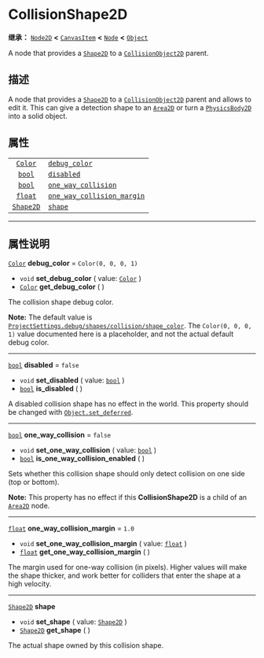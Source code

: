<!-- ⚠ 请勿编辑本文件 ⚠ -->
<!-- 本文档使用脚本从 WeDot 引擎源码仓库生成。 -->
<!-- 生成脚本：https://github.com/WeDot-Engine/WeDot/tree/4.3/doc/tools/make_md.py； -->
<!-- 原文件：https://github.com/WeDot-Engine/WeDot/tree/4.3/doc/classes/CollisionShape2D.xml。 -->

<div id="_class_collisionshape2d"></div>

# CollisionShape2D

**继承：** [`Node2D`](class_node2d.md) **<** [`CanvasItem`](class_canvasitem.md) **<** [`Node`](class_node.md) **<** [`Object`](class_object.md)

A node that provides a [`Shape2D`](class_shape2d.md) to a [`CollisionObject2D`](class_collisionobject2d.md) parent.

## 描述

A node that provides a [`Shape2D`](class_shape2d.md) to a [`CollisionObject2D`](class_collisionobject2d.md) parent and allows to edit it. This can give a detection shape to an [`Area2D`](class_area2d.md) or turn a [`PhysicsBody2D`](class_physicsbody2d.md) into a solid object.

## 属性

|||
|:-:|:--|
| [`Color`](class_color.md)     | [`debug_color`](class_collisionshape2d.md#class_collisionshape2d_property_debug_color)                           | ``Color(0, 0, 0, 1)`` |
| [`bool`](class_bool.md)       | [`disabled`](class_collisionshape2d.md#class_collisionshape2d_property_disabled)                                 | ``false``             |
| [`bool`](class_bool.md)       | [`one_way_collision`](class_collisionshape2d.md#class_collisionshape2d_property_one_way_collision)               | ``false``             |
| [`float`](class_float.md)     | [`one_way_collision_margin`](class_collisionshape2d.md#class_collisionshape2d_property_one_way_collision_margin) | ``1.0``               |
| [`Shape2D`](class_shape2d.md) | [`shape`](class_collisionshape2d.md#class_collisionshape2d_property_shape)                                       |                       |

<!-- rst-class:: classref-section-separator -->

---

## 属性说明

<div id="_class_collisionshape2d_property_debug_color"></div>

[`Color`](class_color.md) **debug_color** = ``Color(0, 0, 0, 1)`` <div id="class_collisionshape2d_property_debug_color"></div>

- `void` **set_debug_color** ( value: [`Color`](class_color.md) )
- [`Color`](class_color.md) **get_debug_color** ( )

The collision shape debug color.

 **Note:** The default value is [`ProjectSettings.debug/shapes/collision/shape_color`](class_projectsettings.md#class_projectsettings_property_debug/shapes/collision/shape_color). The `Color(0, 0, 0, 1)` value documented here is a placeholder, and not the actual default debug color.

<!-- rst-class:: classref-item-separator -->

---

<div id="_class_collisionshape2d_property_disabled"></div>

[`bool`](class_bool.md) **disabled** = ``false`` <div id="class_collisionshape2d_property_disabled"></div>

- `void` **set_disabled** ( value: [`bool`](class_bool.md) )
- [`bool`](class_bool.md) **is_disabled** ( )

A disabled collision shape has no effect in the world. This property should be changed with [`Object.set_deferred`](class_object.md#class_object_method_set_deferred).

<!-- rst-class:: classref-item-separator -->

---

<div id="_class_collisionshape2d_property_one_way_collision"></div>

[`bool`](class_bool.md) **one_way_collision** = ``false`` <div id="class_collisionshape2d_property_one_way_collision"></div>

- `void` **set_one_way_collision** ( value: [`bool`](class_bool.md) )
- [`bool`](class_bool.md) **is_one_way_collision_enabled** ( )

Sets whether this collision shape should only detect collision on one side (top or bottom).

 **Note:** This property has no effect if this **CollisionShape2D** is a child of an [`Area2D`](class_area2d.md) node.

<!-- rst-class:: classref-item-separator -->

---

<div id="_class_collisionshape2d_property_one_way_collision_margin"></div>

[`float`](class_float.md) **one_way_collision_margin** = ``1.0`` <div id="class_collisionshape2d_property_one_way_collision_margin"></div>

- `void` **set_one_way_collision_margin** ( value: [`float`](class_float.md) )
- [`float`](class_float.md) **get_one_way_collision_margin** ( )

The margin used for one-way collision (in pixels). Higher values will make the shape thicker, and work better for colliders that enter the shape at a high velocity.

<!-- rst-class:: classref-item-separator -->

---

<div id="_class_collisionshape2d_property_shape"></div>

[`Shape2D`](class_shape2d.md) **shape** <div id="class_collisionshape2d_property_shape"></div>

- `void` **set_shape** ( value: [`Shape2D`](class_shape2d.md) )
- [`Shape2D`](class_shape2d.md) **get_shape** ( )

The actual shape owned by this collision shape.

[^virtual]: 本方法通常需要用户覆盖才能生效。
[^const]: 本方法无副作用，不会修改该实例的任何成员变量。
[^vararg]: 本方法除了能接受在此处描述的参数外，还能够继续接受任意数量的参数。
[^constructor]: 本方法用于构造某个类型。
[^static]: 调用本方法无需实例，可直接使用类名进行调用。
[^operator]: 本方法描述的是使用本类型作为左操作数的有效运算符。
[^bitfield]: 这个值是由下列位标志构成位掩码的整数。
[^void]: 无返回值。

